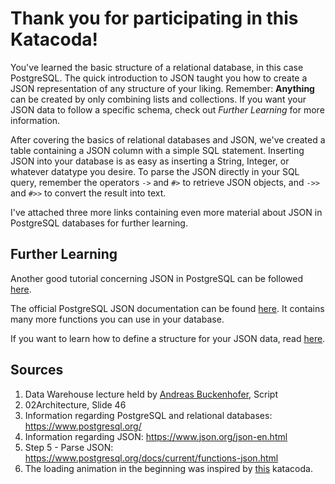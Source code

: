 # Thank you for participating in this Katacoda!

You've learned the basic structure of a relational database, in this case PostgreSQL. The quick introduction to JSON
taught you how to create a JSON representation of any structure of your liking. Remember: **Anything** can be created by
only combining lists and collections. If you want your JSON data to follow a specific schema, check out *Further
Learning* for more information.

After covering the basics of relational databases and JSON, we've created a table containing a JSON column with a simple
SQL statement. Inserting JSON into your database is as easy as inserting a String, Integer, or whatever datatype you
desire. To parse the JSON directly in your SQL query, remember the operators `->` and `#>` to retrieve JSON objects,
and `->>` and `#>>` to convert the result into text.

I've attached three more links containing even more material about JSON in PostgreSQL databases for further learning.

## Further Learning

Another good tutorial concerning JSON in PostgreSQL can be
followed [here](https://www.postgresqltutorial.com/postgresql-json/).

The official PostgreSQL JSON documentation can be
found [here](https://www.postgresql.org/docs/current/functions-json.html). It contains many more functions you can use
in your database.

If you want to learn how to define a structure for your JSON data, read [here](https://json-schema.org/).

## Sources

1. Data Warehouse lecture held by [Andreas Buckenhofer](https://www.katacoda.com/buckenhofer), Script
2. 02Architecture, Slide 46
3. Information regarding PostgreSQL and relational databases: https://www.postgresql.org/
4. Information regarding JSON: https://www.json.org/json-en.html
5. Step 5 - Parse JSON: https://www.postgresql.org/docs/current/functions-json.html
6. The loading animation in the beginning was inspired
  by [this](https://katacoda.com/scenario-examples/scenarios/displaying-progress-spinner) katacoda.
